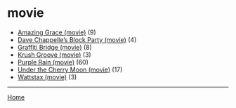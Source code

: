# movie

  * [Amazing Grace (movie)](../movie/amazing-grace/index.md) (9)
  * [Dave Chappelle’s Block Party (movie)](../movie/dave-chappelle-s-block-party/index.md) (4)
  * [Graffiti Bridge (movie)](../movie/graffiti-bridge/index.md) (8)
  * [Krush Groove (movie)](../movie/krush-groove/index.md) (3)
  * [Purple Rain (movie)](../movie/purple-rain/index.md) (60)
  * [Under the Cherry Moon (movie)](../movie/under-the-cherry-moon/index.md) (17)
  * [Wattstax (movie)](../movie/wattstax/index.md) (3)

----

[Home](../index.md)
